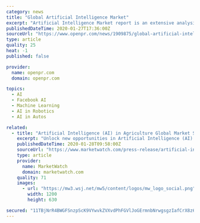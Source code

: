 ```yaml
---
category: news
title: "Global Artificial Intelligence Market"
excerpt: "Artificial Intelligence Market report is an extensive analysis of all available companies with their growth factors, research & methodology, Artificial Intelligence Market Dynamics, Business Overview, Sales, Revenue, Artificial Intelligence Market Share and Competition with other Manufacturers."
publishedDateTime: 2020-01-27T17:36:00Z
sourceUrl: "https://www.openpr.com/news/1909875/global-artificial-intelligence-market-analysis-data-of-leading"
type: article
quality: 25
heat: -1
published: false

provider:
  name: openpr.com
  domain: openpr.com

topics:
  - AI
  - Facebook AI
  - Machine Learning
  - AI in Robotics
  - AI in Autos

related:
  - title: "Artificial Intelligence (AI) in Agriculture Global Market Study Reveal explosive growth potential"
    excerpt: "Unlock new opportunities in Artificial Intelligence (AI) in Agriculture Market; the latest release from HTF MI highlights the key market trends significant to the growth prospects, Let us know if any specific players or list of players needs to consider to ..."
    publishedDateTime: 2020-01-28T09:58:00Z
    sourceUrl: "https://www.marketwatch.com/press-release/artificial-intelligence-ai-in-agriculture-global-market-study-reveal-explosive-growth-potential-2020-01-28"
    type: article
    provider:
      name: MarketWatch
      domain: marketwatch.com
    quality: 71
    images:
      - url: "https://mw3.wsj.net/mw5/content/logos/mw_logo_social.png"
        width: 1200
        height: 630

secured: "11TBjNrR4BWGFSnzpScK9VYwvkZVXvdPhFGVlJoGErmnbNrwgsgzIafCrX8z6EoJrhD7SihSpTBe6aKKTGds4WlkVU2cI7rhWUiSI7qxNHqfZtS0EUNdtzomAy9id5mahUAXVj3SXbGwJ9WQLSuxm10va5cHSKP6GObWD0awVfJVleR5OwVuCMhtgU2olr0gJhj6rZjwL1b0sEN+P4hyLxQMdrl4r8rWOdZab5hkQF+kE9wFm6iTobh7DxP/WeP/p1uoAGv3pgUiasA+CkwVHgyEAN8EEzTYVEl0WA3IwqaQhjnYyjlwF9aSAOuDX3IY;inuiYYfMgSU0FKwrVxLzeQ=="
---
```



